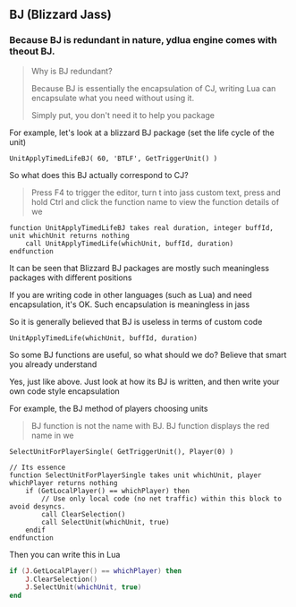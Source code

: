 ## BJ (Blizzard Jass)

### Because BJ is redundant in nature, ydlua engine comes with theout BJ.

> Why is BJ redundant?
>
> Because BJ is essentially the encapsulation of CJ, writing Lua can encapsulate what you need without using it.
>
> Simply put, you don't need it to help you package

For example, let's look at a blizzard BJ package (set the life cycle of the unit)

```jass
UnitApplyTimedLifeBJ( 60, 'BTLF', GetTriggerUnit() )
```

So what does this BJ actually correspond to CJ?

> Press F4 to trigger the editor, turn t into jass custom text, press and hold Ctrl and click the function name to view
> the function details of we

```jass
function UnitApplyTimedLifeBJ takes real duration, integer buffId, unit whichUnit returns nothing
    call UnitApplyTimedLife(whichUnit, buffId, duration)
endfunction
```

It can be seen that Blizzard BJ packages are mostly such meaningless packages with different positions

If you are writing code in other languages (such as Lua) and need encapsulation, it's OK. Such encapsulation is meaningless in jass

So it is generally believed that BJ is useless in terms of custom code

```jass
UnitApplyTimedLife(whichUnit, buffId, duration)
```

So some BJ functions are useful, so what should we do? Believe that smart you already understand

Yes, just like above. Just look at how its BJ is written, and then write your own code style encapsulation

For example, the BJ method of players choosing units

> BJ function is not the name with BJ. BJ function displays the red name in we

```
SelectUnitForPlayerSingle( GetTriggerUnit(), Player(0) )

// Its essence
function SelectUnitForPlayerSingle takes unit whichUnit, player whichPlayer returns nothing
    if (GetLocalPlayer() == whichPlayer) then
        // Use only local code (no net traffic) within this block to avoid desyncs.
        call ClearSelection()
        call SelectUnit(whichUnit, true)
    endif
endfunction
```

Then you can write this in Lua

```lua
if (J.GetLocalPlayer() == whichPlayer) then
    J.ClearSelection()
    J.SelectUnit(whichUnit, true)
end
```


